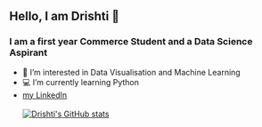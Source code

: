 ## Hello, I am Drishti 👋
### I am a first year Commerce Student and a Data Science Aspirant
- 🎯 I’m interested in Data Visualisation and Machine Learning
- 💻 I’m currently learning Python
- [my LinkedIn](https://www.linkedin.com/drishti-biyani)
<br><br>
[![Drishti's GitHub stats](https://github-readme-stats.vercel.app/api?username=bdrishti)](https://github.com/bdrishti/github-readme-stats)
